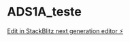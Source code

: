 # ADS1A_teste

[Edit in StackBlitz next generation editor ⚡️](https://stackblitz.com/~/github.com/CaioAleixo/ADS1A_teste)